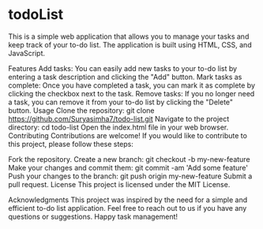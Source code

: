 # todoList
This is a simple web application that allows you to manage your tasks and keep track of your to-do list. The application is built using HTML, CSS, and JavaScript.

Features
Add tasks: You can easily add new tasks to your to-do list by entering a task description and clicking the "Add" button.
Mark tasks as complete: Once you have completed a task, you can mark it as complete by clicking the checkbox next to the task.
Remove tasks: If you no longer need a task, you can remove it from your to-do list by clicking the "Delete" button.
Usage
Clone the repository: git clone https://github.com/Suryasimha7/todo-list.git
Navigate to the project directory: cd todo-list
Open the index.html file in your web browser.
Contributing
Contributions are welcome! If you would like to contribute to this project, please follow these steps:

Fork the repository.
Create a new branch: git checkout -b my-new-feature
Make your changes and commit them: git commit -am 'Add some feature'
Push your changes to the branch: git push origin my-new-feature
Submit a pull request.
License
This project is licensed under the MIT License.

Acknowledgments
This project was inspired by the need for a simple and efficient to-do list application.
Feel free to reach out to us if you have any questions or suggestions. Happy task management!

